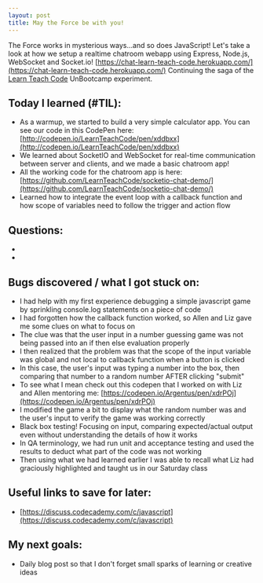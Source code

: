 ```yaml
---
layout: post
title: May the Force be with you!
---
```


The Force works in mysterious ways...and so does JavaScript!
Let's take a look at how we setup a realtime chatroom webapp
using Express, Node.js, WebSocket and Socket.io! [https://chat-learn-teach-code.herokuapp.com/](https://chat-learn-teach-code.herokuapp.com/)
Continuing the saga of the [Learn Teach Code](http://learnteachcode.org/) UnBootcamp experiment.

## Today I learned (#TIL):

- As a warmup, we started to build a very simple calculator app. You can see our code in this CodePen here\: [http://codepen.io/LearnTeachCode/pen/xddbxx](http://codepen.io/LearnTeachCode/pen/xddbxx)
- We learned about SocketIO and WebSocket for real-time communication between server and clients, and we made a basic chatroom app!
- All the working code for the chatroom app is here\: [https://github.com/LearnTeachCode/socketio-chat-demo/](https://github.com/LearnTeachCode/socketio-chat-demo/)
- Learned how to integrate the event loop with a callback function and how scope of variables need to follow the trigger and action flow


## Questions:

-
-

## Bugs discovered / what I got stuck on:

- I had help with my first experience debugging a simple javascript game by sprinkling console.log statements on a piece of code
- I had forgotten how the callback function worked, so Allen and Liz gave me some clues on what to focus on
- The clue was that the user input in a number guessing game was not being passed into an if then else evaluation properly
- I then realized that the problem was that the scope of the input variable was global and not local to callback function when a button is clicked
- In this case, the user's input was typing a number into the box, then comparing that number to a random number AFTER clicking "submit"
- To see what I mean check out this codepen that I worked on with Liz and Allen mentoring me\: [https://codepen.io/Argentus/pen/xdrPOj](https://codepen.io/Argentus/pen/xdrPOj)
- I modified the game a bit to display what the random number was and the user's input to verify the game was working correctly
- Black box testing!  Focusing on input, comparing expected/actual output even without understanding the details of how it works
- In QA terminology, we had run unit and acceptance testing and used the results to deduct what part of the code was not working
- Then using what we had learned earlier I was able to recall what Liz had graciously highlighted and taught us in our Saturday class


## Useful links to save for later:

- [https://discuss.codecademy.com/c/javascript](https://discuss.codecademy.com/c/javascript)


## My next goals:

- Daily blog post so that I don't forget small sparks of learning or creative ideas
